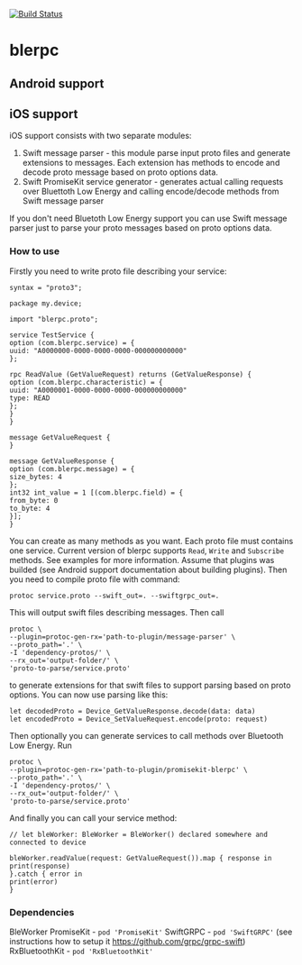 [![Build Status](https://travis-ci.org/Monnoroch/blerpc-android.svg?branch=master)](https://travis-ci.org/Monnoroch/blerpc-android)

# blerpc

## Android support


## iOS support
iOS support consists with two separate modules:

1) Swift message parser - this module parse input proto files and generate extensions to messages. Each extension has methods to encode and decode proto message based on proto options data.
2) Swift PromiseKit service generator - generates actual calling requests over Bluettoth Low Energy and calling encode/decode methods from Swift message parser

If you don't need Bluetoth Low Energy support you can use Swift message parser just to parse your proto messages based on proto options data.

### How to use
Firstly you need to write proto file describing your service:

```
syntax = "proto3";

package my.device;

import "blerpc.proto";

service TestService {
option (com.blerpc.service) = {
uuid: "A0000000-0000-0000-0000-000000000000"
};

rpc ReadValue (GetValueRequest) returns (GetValueResponse) {
option (com.blerpc.characteristic) = {
uuid: "A0000001-0000-0000-0000-000000000000"
type: READ
};
}
}

message GetValueRequest {
}

message GetValueResponse {
option (com.blerpc.message) = {
size_bytes: 4
};
int32 int_value = 1 [(com.blerpc.field) = {
from_byte: 0
to_byte: 4
}];
}
```
You can create as many methods as you want. Each proto file must contains one service. Current version of blerpc supports `Read`, `Write` and `Subscribe` methods. See examples for more information.
Assume that plugins was builded (see Android support documentation about building plugins). Then you need to compile proto file with command:

```
protoc service.proto --swift_out=. --swiftgrpc_out=.
```
This will output swift files describing messages. Then call

```
protoc \
--plugin=protoc-gen-rx='path-to-plugin/message-parser' \
--proto_path='.' \
-I 'dependency-protos/' \
--rx_out='output-folder/' \
'proto-to-parse/service.proto'
```

to generate extensions for that swift files to support parsing based on proto options. You can now use parsing like this:

```
let decodedProto = Device_GetValueResponse.decode(data: data)
let encodedProto = Device_SetValueRequest.encode(proto: request)

```

Then optionally you can generate services to call methods over Bluetooth Low Energy. Run

```
protoc \
--plugin=protoc-gen-rx='path-to-plugin/promisekit-blerpc' \
--proto_path='.' \
-I 'dependency-protos/' \
--rx_out='output-folder/' \
'proto-to-parse/service.proto'
```

And finally you can call your service method:

```
// let bleWorker: BleWorker = BleWorker() declared somewhere and connected to device

bleWorker.readValue(request: GetValueRequest()).map { response in
print(response)
}.catch { error in
print(error)
}
```

### Dependencies
BleWorker
PromiseKit - `pod 'PromiseKit'`
SwiftGRPC - `pod 'SwiftGRPC'` (see instructions how to setup it https://github.com/grpc/grpc-swift)
RxBluetoothKit - `pod 'RxBluetoothKit'`
